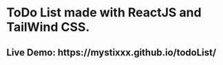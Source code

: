 <h1>ToDo List made with ReactJS and TailWind CSS.</h1>
<h2>Live Demo: https://mystixxx.github.io/todoList/</h2>
